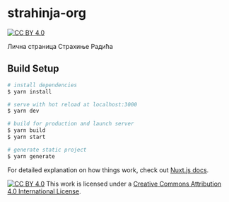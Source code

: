 # strahinja-org

[![CC BY 4.0][cc-by-shield]][cc-by]

Лична страница Страхиње Радића

## Build Setup

``` bash
# install dependencies
$ yarn install

# serve with hot reload at localhost:3000
$ yarn dev

# build for production and launch server
$ yarn build
$ yarn start

# generate static project
$ yarn generate
```

For detailed explanation on how things work, check out [Nuxt.js docs](https://nuxtjs.org).

[![CC BY 4.0][cc-by-image-compact]][cc-by] This work is licensed under a [Creative Commons Attribution 4.0 International
License][cc-by].

[cc-by]: http://creativecommons.org/licenses/by/4.0/
[cc-by-image-compact]: https://i.creativecommons.org/l/by/4.0/80x15.png
[cc-by-shield]: https://img.shields.io/badge/License-CC%20BY%204.0-lightgrey.svg
